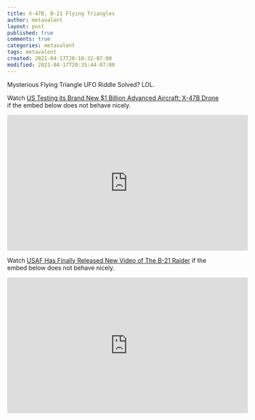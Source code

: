 ```yaml
---
title: X-47B, B-21 Flying Triangles
author: metavalent
layout: post
published: true
comments: true
categories: metavalent
tags: metavalent
created: 2021-04-17T20:18:32-07:00
modified: 2021-04-17T20:35:44-07:00
---
```


Mysterious Flying Triangle UFO Riddle Solved? LOL.

Watch [US Testing its Brand New $1 Billion Advanced Aircraft: X-47B Drone](https://youtu.be/ZhenuH22LxY) if the embed below does not behave nicely. 

<div class="embed-container"><iframe loading="lazy" width="560" height="315" src="https://www.youtube.com/embed/ZhenuH22LxY" title="YouTube video player" frameborder="0" allow="accelerometer; autoplay; clipboard-write; encrypted-media; gyroscope; picture-in-picture" allowfullscreen></iframe></div>

Watch [USAF Has Finally Released New Video of The B-21 Raider](https://youtu.be/L2J7adc_qpg) if the embed below does not behave nicely. 

<div class="embed-container"><iframe loading="lazy" width="560" height="315" src="https://www.youtube.com/embed/L2J7adc_qpg" title="YouTube video player" frameborder="0" allow="accelerometer; autoplay; clipboard-write; encrypted-media; gyroscope; picture-in-picture" allowfullscreen></iframe></div>
